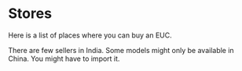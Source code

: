# Stores

Here is a list of places where you can buy an EUC. 

There are few sellers in India. Some models might only be available in China. You might have to import it. 

